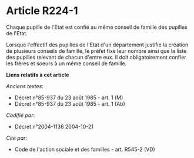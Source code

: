# Article R224-1

Chaque pupille de l'Etat est confié au même conseil de famille des pupilles de l'Etat.

Lorsque l'effectif des pupilles de l'Etat d'un département justifie la création de plusieurs conseils de famille, le préfet
fixe leur nombre ainsi que la liste des pupilles relevant de chacun d'entre eux. Il doit obligatoirement confier les frères
et soeurs à un même conseil de famille.

**Liens relatifs à cet article**

_Anciens textes_:

  - Décret n°85-937 du 23 août 1985 - art. 1 (M)
  - Décret n°85-937 du 23 août 1985 - art. 1 (Ab)

_Codifié par_:

  - Décret n°2004-1136 2004-10-21

_Cité par_:

  - Code de l'action sociale et des familles - art. R545-2 (VD)
